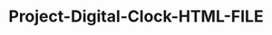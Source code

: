 # Project-Digital-Clock-HTML-FILE
<div id="MyClockDisplay" class="clock"
onload="showTime()"></div>
